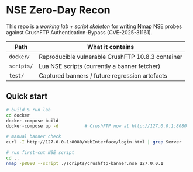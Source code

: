 # NSE Zero-Day Recon

This repo is a *working lab + script skeleton* for writing Nmap NSE probes
against CrushFTP Authentication-Bypass (CVE-2025-31161).

| Path | What it contains |
|------|------------------|
| `docker/` | Reproducible vulnerable CrushFTP 10.8.3 container |
| `scripts/` | Lua NSE scripts (currently a banner fetcher) |
| `test/` | Captured banners / future regression artefacts |

## Quick start

```bash
# build & run lab
cd docker
docker-compose build
docker-compose up -d          # CrushFTP now at http://127.0.0.1:8080

# manual banner check
curl -I http://127.0.0.1:8080/WebInterface/login.html | grep Server

# run first-cut NSE script
cd ..
nmap -p8080 --script ./scripts/crushftp-banner.nse 127.0.0.1

